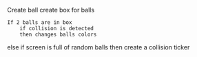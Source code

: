 Create ball
create box for balls

    If 2 balls are in box
        if collision is detected
        then changes balls colors
else
    if screen is full of random balls
        then create a collision ticker
